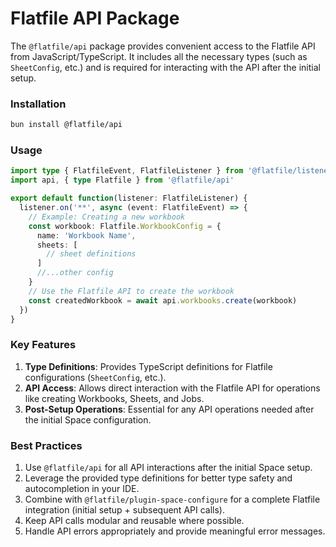 # Flatfile API Package


The `@flatfile/api` package provides convenient access to the Flatfile API from JavaScript/TypeScript. It includes all the necessary types (such as `SheetConfig`, etc.) and is required for interacting with the API after the initial setup.

### Installation

```bash
bun install @flatfile/api
```
### Usage

```typescript
import type { FlatfileEvent, FlatfileListener } from '@flatfile/listener'
import api, { type Flatfile } from '@flatfile/api'

export default function(listener: FlatfileListener) {
  listener.on('**', async (event: FlatfileEvent) => {
    // Example: Creating a new workbook
    const workbook: Flatfile.WorkbookConfig = {
      name: 'Workbook Name',
      sheets: [
        // sheet definitions
      ]
      //...other config
    }
    // Use the Flatfile API to create the workbook
    const createdWorkbook = await api.workbooks.create(workbook)
  })
}
```
### Key Features

1. **Type Definitions**: Provides TypeScript definitions for Flatfile configurations (`SheetConfig`, etc.).
2. **API Access**: Allows direct interaction with the Flatfile API for operations like creating Workbooks, Sheets, and Jobs.
3. **Post-Setup Operations**: Essential for any API operations needed after the initial Space configuration.

### Best Practices

1. Use `@flatfile/api` for all API interactions after the initial Space setup.
2. Leverage the provided type definitions for better type safety and autocompletion in your IDE.
3. Combine with `@flatfile/plugin-space-configure` for a complete Flatfile integration (initial setup + subsequent API calls).
4. Keep API calls modular and reusable where possible.
5. Handle API errors appropriately and provide meaningful error messages.
